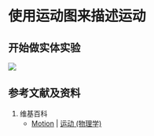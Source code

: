 # 使用运动图来描述运动

## 开始做实体实验

![](/images/力学/运动/使用运动图来描述运动/1a1.jpg)

## 参考文献及资料

1. 维基百科
	- [Motion](https://en.wikipedia.org/wiki/Motion) | [运动 (物理学)](https://zh.wikipedia.org/wiki/%E9%81%8B%E5%8B%95_(%E7%89%A9%E7%90%86%E5%AD%B8)) 
